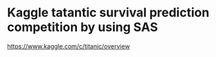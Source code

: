 # Kaggle tatantic survival prediction competition by using SAS
https://www.kaggle.com/c/titanic/overview
